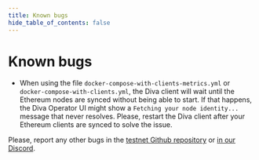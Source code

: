 ```yaml
---
title: Known bugs
hide_table_of_contents: false
---
```


# Known bugs

- When using the file `docker-compose-with-clients-metrics.yml` or `docker-compose-with-clients.yml`, the Diva client will wait until the Ethereum nodes are synced without being able to start. If that happens, the Diva Operator UI might show a `Fetching your node identity...` message that never resolves. Please, restart the Diva client after your Ethereum clients are synced to solve the issue.

Please, report any other bugs in the [testnet Github repository](https://github.com/shamirlabs/diva-alpha-net/issues) or [in our Discord](https://discord.com/invite/diva).

